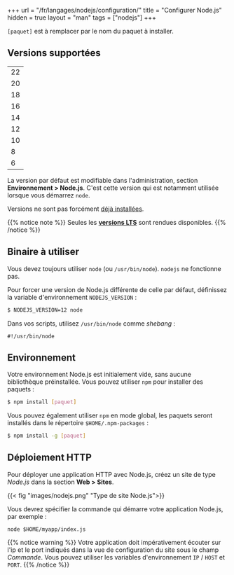 +++
url = "/fr/langages/nodejs/configuration/"
title = "Configurer Node.js"
hidden = true
layout = "man"
tags = ["nodejs"]
+++

`[paquet]` est à remplacer par le nom du paquet à installer.

## Versions supportées

||
|---|
| 22 |
| 20 |
| 18 |
| 16 |
| 14 |
| 12 |
| 10 |
| 8  |
| 6  |

La version par défaut est modifiable dans l'administration, section **Environnement > Node.js**. C'est cette version qui est notamment utilisée lorsque vous démarrez `node`.

Versions ne sont pas forcément [déjà installées](languages#versions).

{{% notice note %}}
Seules les **[versions LTS](https://nodejs.org/fr/about/previous-releases)** sont rendues disponibles.
{{% /notice %}}

## Binaire à utiliser

Vous devez toujours utiliser `node` (ou `/usr/bin/node`). `nodejs` ne fonctionne pas.

Pour forcer une version de Node.js différente de celle par défaut, définissez la variable d'environnement `NODEJS_VERSION` :

```sh
$ NODEJS_VERSION=12 node
```

Dans vos scripts, utilisez `/usr/bin/node` comme *shebang* :

```
#!/usr/bin/node
```

## Environnement

Votre environnement Node.js est initialement vide, sans aucune bibliothèque préinstallée. Vous pouvez utiliser `npm` pour installer des paquets :

```sh
$ npm install [paquet]
```

Vous pouvez également utiliser `npm` en mode global, les paquets seront installés dans le répertoire `$HOME/.npm-packages` :

```sh
$ npm install -g [paquet]
```

## Déploiement HTTP

Pour déployer une application HTTP avec Node.js, créez un site de type *Node.js* dans la section **Web > Sites**.

{{< fig "images/nodejs.png" "Type de site Node.js">}}

Vous devrez spécifier la commande qui démarre votre application Node.js, par exemple :

```
node $HOME/myapp/index.js
```

{{% notice warning %}}
Votre application doit impérativement écouter sur l'ip et le port indiqués dans la vue de configuration du site sous le champ *Commande*. Vous pouvez utiliser les variables d'environnement `IP` / `HOST` et `PORT`.
{{% /notice %}}
